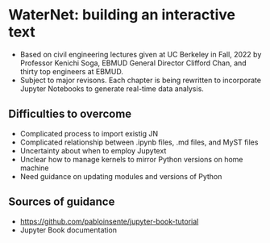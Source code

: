 # WaterNet: building an interactive text 
- Based on civil engineering lectures given at UC Berkeley in Fall, 2022 by Professor Kenichi Soga, EBMUD General Director Clifford Chan, and thirty top engineers at EBMUD.
- Subject to major revisons. Each chapter is being rewritten to incorporate Jupyter Notebooks to generate real-time data analysis.
## Difficulties to overcome
- Complicated process to import existig JN
- Complicated relationship between .ipynb files, .md files, and MyST files
- Uncertainty about when to employ Jupytext
- Unclear how to manage kernels to mirror Python versions on home machine
- Need guidance on updating modules and versions of Python
## Sources of guidance
- https://github.com/pabloinsente/jupyter-book-tutorial
- Jupyter Book documentation
